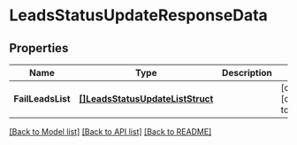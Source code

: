 # LeadsStatusUpdateResponseData

## Properties
Name | Type | Description | Notes
------------ | ------------- | ------------- | -------------
**FailLeadsList** | [**[]LeadsStatusUpdateListStruct**](LeadsStatusUpdateListStruct.md) |  | [optional] [default to null]

[[Back to Model list]](../README.md#documentation-for-models) [[Back to API list]](../README.md#documentation-for-api-endpoints) [[Back to README]](../README.md)



